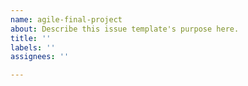 ```yaml
---
name: agile-final-project
about: Describe this issue template's purpose here.
title: ''
labels: ''
assignees: ''

---
```



